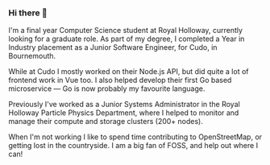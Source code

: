 ### Hi there 👋

I'm a final year Computer Science student at Royal Holloway, currently looking for a graduate role. As part of my degree, I completed a Year in Industry placement as a Junior Software Engineer, for Cudo, in Bournemouth. 

While at Cudo I mostly worked on their Node.js API, but did quite a lot of frontend work in Vue too. I also helped develop their first Go based microservice — Go is now probably my favourite language.

Previously I've worked as a Junior Systems Administrator in the Royal Holloway Particle Physics Department, where I helped to monitor and manage their compute and storage clusters (200+ nodes).

When I'm not working I like to spend time contributing to OpenStreetMap, or getting lost in the countryside. I am a big fan of FOSS, and help out where I can!

<!--
**GeorgeHoneywood/GeorgeHoneywood** is a ✨ _special_ ✨ repository because its `README.md` (this file) appears on your GitHub profile.

Here are some ideas to get you started:

- 🔭 I’m currently working on ...
- 🌱 I’m currently learning ...
- 👯 I’m looking to collaborate on ...
- 🤔 I’m looking for help with ...
- 💬 Ask me about ...
- 📫 How to reach me: ...
- 😄 Pronouns: ...
- ⚡ Fun fact: ...
-->
